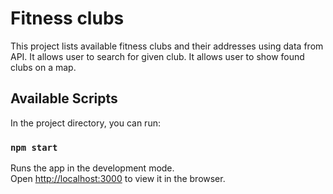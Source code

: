 # Fitness clubs

This project lists available fitness clubs and their addresses using data from API.
It allows user to search for given club.
It allows user to show found clubs on a map.

## Available Scripts

In the project directory, you can run:

### `npm start`

Runs the app in the development mode.\
Open [http://localhost:3000](http://localhost:3000) to view it in the browser.
